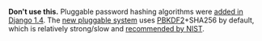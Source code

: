 **Don't use this.** Pluggable password hashing algorithms were
[added in Django 1.4](django14_rel_hashing). The
[new pluggable system](auth_pass_storage) uses [PBKDF2](PBKDF2)+SHA256 by
default, which is relatively strong/slow and [recommended by NIST](nist800132).

[django14_rel_hashing]: https://docs.djangoproject.com/en/dev/releases/1.4/#improved-password-hashing
[auth_pass_storage]: https://docs.djangoproject.com/en/dev/topics/auth/#auth-password-storage
[PBKDF2]: https://en.wikipedia.org/wiki/PBKDF2
[nist800132]: http://csrc.nist.gov/publications/nistpubs/800-132/nist-sp800-132.pdf
